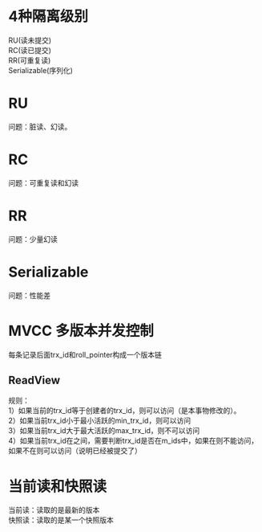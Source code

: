 # 4种隔离级别
RU(读未提交)   
RC(读已提交)  
RR(可重复读)  
Serializable(序列化)   

# RU
问题：脏读、幻读。

# RC
问题：可重复读和幻读  

# RR
问题：少量幻读

# Serializable
问题：性能差  

# MVCC 多版本并发控制
每条记录后面trx_id和roll_pointer构成一个版本链

## ReadView 
规则：  
1）如果当前的trx_id等于创建者的trx_id，则可以访问（是本事物修改的）。  
2）如果当前trx_id小于最小活跃的min_trx_id，则可以访问  
3）如果当前trx_id大于最大活跃的max_trx_id，则不可以访问  
4）如果当前trx_id在之间，需要判断trx_id是否在m_ids中，如果在则不能访问，如果不在则可以访问（说明已经被提交了）  



# 当前读和快照读
当前读：读取的是最新的版本  
快照读：读取的是某一个快照版本  
